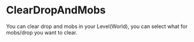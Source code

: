 # ClearDropAndMobs
You can clear drop and mobs in your Level(World), you can select what for mobs/drop you want to clear. 

